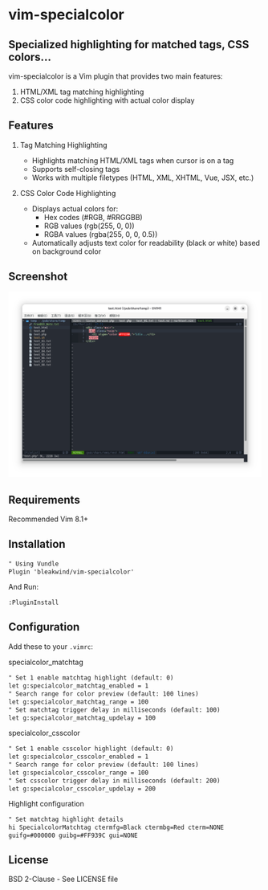 # vim-specialcolor

## Specialized highlighting for matched tags, CSS colors...
vim-specialcolor is a Vim plugin that provides two main features:
1. HTML/XML tag matching highlighting
2. CSS color code highlighting with actual color display

## Features
1. Tag Matching Highlighting
    - Highlights matching HTML/XML tags when cursor is on a tag
    - Supports self-closing tags
    - Works with multiple filetypes (HTML, XML, XHTML, Vue, JSX, etc.)

2. CSS Color Code Highlighting
    - Displays actual colors for:
        - Hex codes (#RGB, #RRGGBB)
        - RGB values (rgb(255, 0, 0))
        - RGBA values (rgba(255, 0, 0, 0.5))
    - Automatically adjusts text color for readability (black or white) based on background color

## Screenshot
![Viewmap Screenshot](https://github.com/bleakwind/vim-specialcolor/blob/main/vim-specialcolor.png)

## Requirements
Recommended Vim 8.1+

## Installation
```vim
" Using Vundle
Plugin 'bleakwind/vim-specialcolor'
```

And Run:
```vim
:PluginInstall
```

## Configuration
Add these to your `.vimrc`:

specialcolor_matchtag
```vim
" Set 1 enable matchtag highlight (default: 0)
let g:specialcolor_matchtag_enabled = 1
" Search range for color preview (default: 100 lines)
let g:specialcolor_matchtag_range = 100
" Set matchtag trigger delay in milliseconds (default: 100)
let g:specialcolor_matchtag_updelay = 100
```

specialcolor_csscolor
```vim
" Set 1 enable csscolor highlight (default: 0)
let g:specialcolor_csscolor_enabled = 1
" Search range for color preview (default: 100 lines)
let g:specialcolor_csscolor_range = 100
" Set csscolor trigger delay in milliseconds (default: 200)
let g:specialcolor_csscolor_updelay = 200
```

Highlight configuration
```vim
" Set matchtag highlight details
hi SpecialcolorMatchtag ctermfg=Black ctermbg=Red cterm=NONE guifg=#000000 guibg=#FF939C gui=NONE
```

## License
BSD 2-Clause - See LICENSE file
